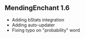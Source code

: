 ## MendingEnchant 1.6

+ Adding bStats integration
+ Adding auto-updater
+ Fixing typo on "probability" word